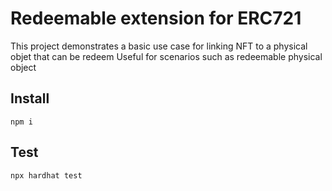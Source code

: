 # Redeemable extension for ERC721

This project demonstrates a basic use case for linking NFT to a physical objet that can be redeem
Useful for scenarios such as redeemable physical object

## Install

```shell
npm i
```

## Test

```shell
npx hardhat test
```
